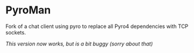 PyroMan
=======

Fork of a chat client using pyro to replace all Pyro4 dependencies with TCP sockets.

*This version now works, but is a bit buggy (sorry about that)*